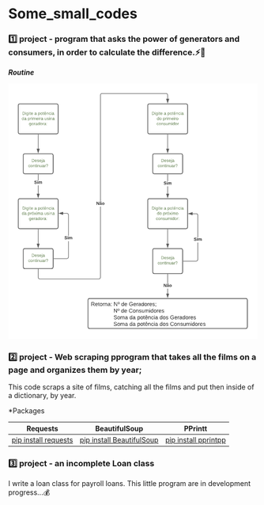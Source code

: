 # Some_small_codes

### :one: project - program that asks the power of generators and consumers, in order to calculate the difference.:zap::construction_worker:

***Routine***

   <img src="Diagrama em branco.png"  width=600>



### :two: project - Web scraping pprogram that takes all the films on a page and organizes them by year;

This code scraps a site of films, catching all the films and put then inside of a dictionary, by year.

*Packages
   
|    Requests   | BeautifulSoup |  PPrintt |
| ------------- | ------------- |----------|
| [pip install requests](https://pypi.org/project/requests/)| [pip install BeautifulSoup](https://pypi.org/project/beautifulsoup4/) |[pip install pprintpp](https://pypi.org/project/pprintpp/)|



### :three: project - an incomplete Loan class

I write a loan class for payroll loans. This little program are in development progress...:moneybag:


